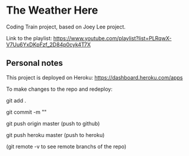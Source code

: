 # The Weather Here

Coding Train project, based on Joey Lee project.

Link to the playlist: https://www.youtube.com/playlist?list=PLRqwX-V7Uu6YxDKpFzf_2D84p0cyk4T7X

## Personal notes

This project is deployed on Heroku: https://dashboard.heroku.com/apps

To make changes to the repo and redeploy:

git add .

git commit -m "<message>"
  
git push origin master (push to github)

git push heroku master (push to heroku)

(git remote -v to see remote branchs of the repo)
